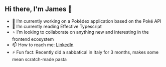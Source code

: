 ## Hi there, I'm James 👋

- 🔭 I’m currently working on a Pokédex application based on the Poké API
- 🧠 I’m currently reading Effective Typescript
- ⭐ I’m looking to collaborate on anything new and interesting in the frontend ecosystem
- 📫 How to reach me: [LinkedIn](https://www.linkedin.com/in/jamesctobey/)
- ⚡ Fun fact: Recently did a sabbatical in Italy for 3 months, makes some mean scratch-made pasta


